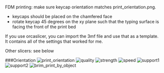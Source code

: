 FDM printing: make sure keycap orientation matches print_orientation.png. 
* keycaps should be placed on the chamfered face
* rotate keycap 45 degrees on the xy plane such that the typing surface is facing the front of the print bed

If you use orcaslicer, you can import the 3mf file and use that as a template. It contains all of the settings that worked for me.

Other slicers: see below

###Orientation
![print_orientation](https://raw.githubusercontent.com/dohn-joh/PseudoMakeMeKeyCapProfiles/master/slicer_settings/print_orientation.PNG)
![quality](https://raw.githubusercontent.com/dohn-joh/PseudoMakeMeKeyCapProfiles/master/slicer_settings/quality.PNG)
![strength](https://raw.githubusercontent.com/dohn-joh/PseudoMakeMeKeyCapProfiles/master/slicer_settings/strength.PNG)
![speed](https://raw.githubusercontent.com/dohn-joh/PseudoMakeMeKeyCapProfiles/master/slicer_settings/speed.PNG)
![support1](https://raw.githubusercontent.com/dohn-joh/PseudoMakeMeKeyCapProfiles/master/slicer_settings/support1.PNG)
![support2](https://raw.githubusercontent.com/dohn-joh/PseudoMakeMeKeyCapProfiles/master/slicer_settings/support2.PNG)
![brim_print_by_object](https://raw.githubusercontent.com/dohn-joh/PseudoMakeMeKeyCapProfiles/master/slicer_settings/brim_print_by_object.PNG)
